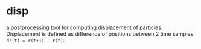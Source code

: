 # disp

a postprocessing tool for computing displacement of particles.
Displacement is defined as difference of positions between 2 time samples, `dr(t) = r(t+1) - r(t)`.
